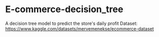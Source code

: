 # E-commerce-decision_tree
A decision tree model to predict the store's daily profit
Dataset: https://www.kaggle.com/datasets/mervemenekse/ecommerce-dataset
